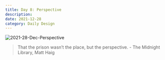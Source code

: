 ```yaml
---
title: Day 8: Perspective
description:
date: 2021-12-28 
category: Daily Design
---
```


![2021-28-Dec-Perspective](https://user-images.githubusercontent.com/3475947/147596595-acd0ec4e-47c2-45e2-b464-7ca4904b7739.png)

> That the prison wasn’t the place, but the perspective. - The Midnight Library, Matt Haig
